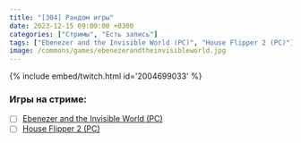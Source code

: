 ```yaml
---
title: "[304] Рандом игры"
date: 2023-12-15 09:00:00 +0300
categories: ["Стримы", "Есть запись"]
tags: ["Ebenezer and the Invisible World (PC)", "House Flipper 2 (PC)"]
image: /commons/games/ebenezerandtheinvisibleworld.jpg
---
```


{% include embed/twitch.html id='2004699033' %}

### Игры на стриме:
+ [ ] [Ebenezer and the Invisible World (PC)](/tags/ebenezer-and-the-invisible-world-pc)
+ [ ] [House Flipper 2 (PC)](/tags/house-flipper-2-pc)

